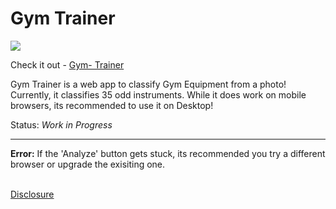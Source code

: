 # Gym Trainer

![](https://github.com/cabhijith/Gym-Trainer/blob/master/Example.gif)

Check it out - [Gym- Trainer](https://gym-trainer.onrender.com/)<br>


Gym Trainer is a web app to classify Gym Equipment from a photo! Currently, it classifies 35 odd instruments. While it does work on mobile browsers, its recommended to use it on Desktop!


Status: <i>Work in Progress</i>
<hr>
<b>Error:</b> If the 'Analyze' button gets stuck, its recommended you try a different browser or upgrade the exisiting one. 
<br>
<br>

[Disclosure](https://github.com/cabhijith/Gym-Trainer/blob/master/app/Disclosure.md)

